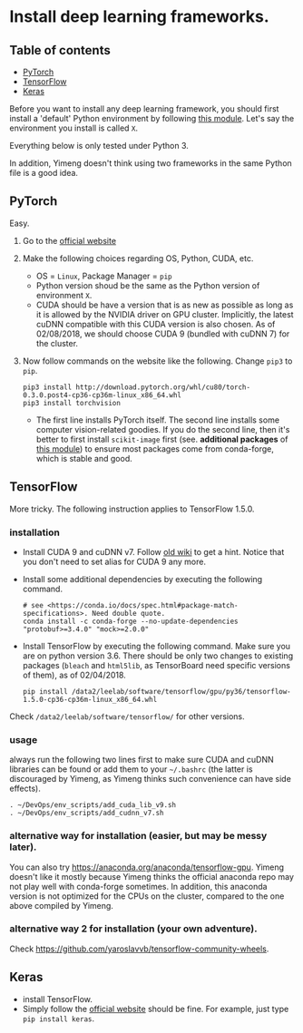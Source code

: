# Install deep learning frameworks.

## Table of contents

* [PyTorch](#pytorch)
* [TensorFlow](#tensorflow)
* [Keras](#keras)


Before you want to install any deep learning framework, you should first install a 'default' Python environment by following [this module](./python.md). Let's say the environment you install is called `X`. 

Everything below is only tested under Python 3.

In addition, Yimeng doesn't think using two frameworks in the same Python file is a good idea.

## PyTorch

Easy.

1. Go to the [official website](http://pytorch.org/)
2. Make the following choices regarding OS, Python, CUDA, etc.
	* OS = `Linux`, Package Manager = `pip`
	* Python version shoud be the same as the Python version of environment `X`.
	* CUDA should be have a version that is as new as possible as long as it is allowed by the NVIDIA driver on GPU cluster. Implicitly, the latest cuDNN compatible with this CUDA version is also chosen. As of 02/08/2018, we should choose CUDA 9 (bundled with cuDNN 7) for the cluster. 
3. Now follow commands on the website like the following. Change `pip3` to `pip`.
	
	~~~
	pip3 install http://download.pytorch.org/whl/cu80/torch-0.3.0.post4-cp36-cp36m-linux_x86_64.whl 
	pip3 install torchvision
	~~~
	
	* The first line installs PyTorch itself. The second line installs some computer vision-related goodies. If you do the second line, then it's better to first install `scikit-image` first (see. **additional packages** of [this module](./python.md)) to ensure most packages come from conda-forge, which is stable and good.


## TensorFlow

More tricky. The following instruction applies to TensorFlow 1.5.0.

### installation

* Install CUDA 9 and cuDNN v7. Follow [old wiki](https://github.com/leelabcnbc/lab-wiki-before-20170525/wiki/how-to-use-CNBC-cluster) to get a hint. Notice that you don't need to set alias for CUDA 9 any more.
* Install some additional dependencies by executing the following command.
	
	~~~
	# see <https://conda.io/docs/spec.html#package-match-specifications>. Need double quote.
	conda install -c conda-forge --no-update-dependencies "protobuf>=3.4.0" "mock>=2.0.0"
	~~~
* Install TensorFlow by executing the following command. Make sure you are on python version 3.6. There should be only two changes to existing packages (`bleach` and `html5lib`, as TensorBoard need specific versions of them), as of 02/04/2018.

	~~~
	pip install /data2/leelab/software/tensorflow/gpu/py36/tensorflow-1.5.0-cp36-cp36m-linux_x86_64.whl
	~~~

Check `/data2/leelab/software/tensorflow/` for other versions.

### usage

always run the following two lines first to make sure CUDA and cuDNN libraries can be found or add them to your `~/.bashrc` (the latter is discouraged by Yimeng, as Yimeng thinks such convenience can have side effects).

~~~
. ~/DevOps/env_scripts/add_cuda_lib_v9.sh
. ~/DevOps/env_scripts/add_cudnn_v7.sh
~~~




### alternative way for installation (easier, but may be messy later).

You can also try <https://anaconda.org/anaconda/tensorflow-gpu>. Yimeng doesn't like it mostly because Yimeng thinks the official anaconda repo may not play well with conda-forge sometimes. In addition, this anaconda version is not optimized for the CPUs on the cluster, compared to the one above compiled by Yimeng.

### alternative way 2 for installation (your own adventure).

Check <https://github.com/yaroslavvb/tensorflow-community-wheels>.


## Keras

* install TensorFlow.
* Simply follow the [official website](https://keras.io/) should be fine. For example, just type `pip install keras`.
